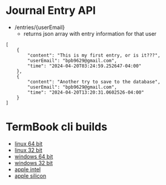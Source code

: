 # Journal Entry API
- /entries/{userEmail}
    - returns json array with entry information for that user
``` 
[
	{
		"content": "This is my first entry, or is it???",
		"userEmail": "bpb9629@gmail.com",
		"time": "2024-04-20T03:24:59.252647-04:00"
	},
	{
		"content": "Another try to save to the database",
		"userEmail": "bpb9629@gmail.com",
		"time": "2024-04-20T13:20:31.0602526-04:00"
	}
] 
```

# TermBook cli builds
- [linux 64 bit](https://termbook.s3.amazonaws.com/termbook_linux64)
- [linux 32 bit](https://termbook.s3.amazonaws.com/termbook_linux32)
- [windows 64 bit](https://termbook.s3.amazonaws.com/termbook_window64.exe)
- [windows 32 bit](https://termbook.s3.amazonaws.com/termbook_windows32.exe)
- [apple intel](https://termbook.s3.amazonaws.com/termbook_appleintel)
- [apple silicon](https://termbook.s3.amazonaws.com/termbook_applesilicon)
